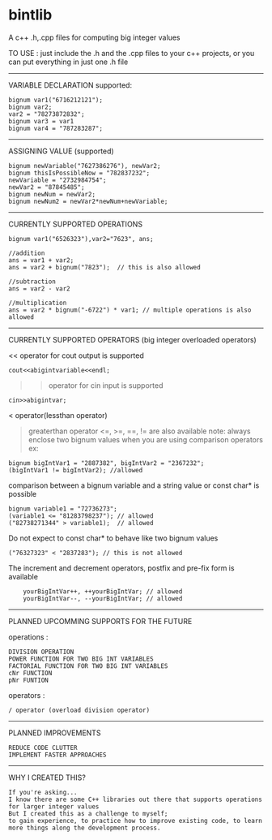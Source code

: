 # bintlib

A c++ .h,.cpp files for computing big integer values

TO USE : just include the .h and the .cpp files to your c++ projects, or you can put everything in just one .h file

--------------------------------------------------------------------------------------
VARIABLE DECLARATION
  supported:
  
    bignum var1("6716212121");
    bignum var2;  
    var2 = "78273872832";
    bignum var3 = var1
    bignum var4 = "787283287";
--------------------------------------------------------------------------------------
ASSIGNING VALUE (supported)

    bignum newVariable("7627386276"), newVar2;
    bignum thisIsPossibleNow = "782837232";
    newVariable = "2732984754";
    newVar2 = "87845485";
    bignum newNum = newVar2;
    bignum newNum2 = newVar2*newNum+newVariable;
--------------------------------------------------------------------------------------
CURRENTLY SUPPORTED OPERATIONS

    bignum var1("6526323"),var2="7623", ans;
    
    //addition
    ans = var1 + var2;
    ans = var2 + bignum("7823");  // this is also allowed
    
    //subtraction
    ans = var2 - var2
    
    //multiplication
    ans = var2 * bignum("-6722") * var1; // multiple operations is also allowed
--------------------------------------------------------------------------------------
CURRENTLY SUPPORTED OPERATORS (big integer overloaded operators)

<< operator for cout output is supported

    cout<<abigintvariable<<endl; 
        
>> operator for cin input is supported

    cin>>abigintvar;
        
<  operator(lessthan operator)
>  greaterthan operator
<=, >=, ==, !=  are also available
note: always enclose two bignum values when you are using comparison operators
ex:

    bignum bigIntVar1 = "2887382", bigIntVar2 = "2367232";
    (bigIntVar1 != bigIntVar2); //allowed

comparison between a bignum variable and a string value or const char* is possible

    bignum variable1 = "72736273";
    (variable1 <= "81283798237"); // allowed 
    ("82738271344" > variable1);  // allowed

Do not expect to const char* to behave like two bignum values

    ("76327323" < "2837283"); // this is not allowed

The increment and decrement operators, postfix and pre-fix form is available

        yourBigIntVar++, ++yourBigIntVar; // allowed
        yourBigIntVar--, --yourBigIntVar; // allowed
    
---------------------------------------------------------------------------------------

PLANNED UPCOMMING SUPPORTS FOR THE FUTURE

   operations :
   
    DIVISION OPERATION
    POWER FUNCTION FOR TWO BIG INT VARIABLES
    FACTORIAL FUNCTION FOR TWO BIG INT VARIABLES
    cNr FUNCTION 
    pNr FUNTION
    
   operators :
   
    / operator (overload division operator)
    
--------------------------------------------------------------------------------------
PLANNED IMPROVEMENTS
    
    REDUCE CODE CLUTTER
    IMPLEMENT FASTER APPROACHES
    
--------------------------------------------------------------------------------------

WHY I CREATED THIS?
    
    If you're asking...
    I know there are some C++ libraries out there that supports operations for larger integer values
    But I created this as a challenge to myself;
    to gain experience, to practice how to improve existing code, to learn more things along the development process.
    
    
